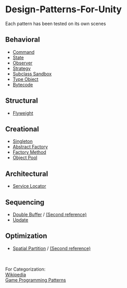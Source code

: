# Design-Patterns-For-Unity
Each pattern has been tested on its own scenes

## Behavioral
* [Command](https://faramira.com/implementing-a-command-design-pattern-in-unity/)
* [State](https://app.pluralsight.com/library/courses/unity-finite-state-machines/table-of-contents)
* [Observer](https://www.youtube.com/watch?v=hQE8lQk9ikE)
* [Strategy](https://www.youtube.com/watch?v=yjZsAl13trk)
* [Subclass Sandbox](https://github.com/Habrador/Unity-Programming-Patterns)
* [Type Object](https://github.com/Habrador/Unity-Programming-Patterns)
* [Bytecode](https://github.com/Habrador/Unity-Programming-Patterns)

## Structural
* [Flyweight](https://www.youtube.com/watch?v=hQE8lQk9ikE)

## Creational
* [Singleton](https://app.pluralsight.com/library/courses/unity-gameobject-singletons-best-practices/table-of-contents)
* [Abstract Factory](https://www.codeproject.com/Articles/21043/Generic-Abstract-Factory)
* [Factory Method](https://www.patrykgalach.com/2019/03/28/implementing-factory-design-pattern-in-unity/)
* [Object Pool](https://www.youtube.com/watch?v=tdSmKaJvCoA)

## Architectural
* [Service Locator](https://github.com/Habrador/Unity-Programming-Patterns)

## Sequencing
* [Double Buffer](https://github.com/Habrador/Unity-Programming-Patterns) / [(Second reference)](https://www.youtube.com/watch?v=v7yyZZjF1z4)
* [Update](https://github.com/Habrador/Unity-Programming-Patterns)

## Optimization
* [Spatial Partition](https://github.com/orifmilod/quadtree) / [(Second reference)](https://www.youtube.com/watch?v=OJxEcs0w_kE)

<br><br>
For Categorization: <br>
[Wikipedia](https://en.wikipedia.org/wiki/Software_design_pattern) <br>
[Game Programming Patterns](http://gameprogrammingpatterns.com/contents.html)
